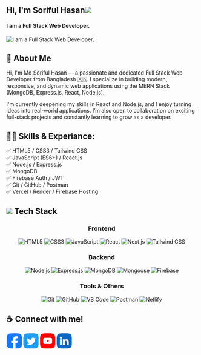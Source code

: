 ## <br>Hi, I'm Soriful Hasan<img src="https://user-images.githubusercontent.com/42378118/110234147-e3259600-7f4e-11eb-95be-0c4047144dea.gif" width="30"><br>
#### I am a Full Stack Web Developer.
![I am a Full Stack Web Developer.](https://i.ibb.co/ycvqCFCm/Black-and-Yellow-Web-Developer-Linked-In-Banner.png)

## 🚀 About Me
Hi, I'm Md Soriful Hasan — a passionate and dedicated Full Stack Web Developer from Bangladesh 🇧🇩.
I specialize in building modern, responsive, and dynamic web applications using the MERN Stack (MongoDB, Express.js, React, Node.js).

I'm currently deepening my skills in React and Node.js, and I enjoy turning ideas into real-world applications. I’m also open to collaboration on exciting full-stack projects and constantly learning to grow as a developer.

## 👨‍💻 Skills & Experiance: 
✅ HTML5 / CSS3 / Tailwind CSS <br>
✅ JavaScript (ES6+) / React.js <br>
✅ Node.js / Express.js <br>
✅ MongoDB <br>
✅ Firebase Auth / JWT <br>
✅ Git / GitHub / Postman <br>
✅ Vercel / Render / Firebase Hosting <br>








## <img src="https://user-images.githubusercontent.com/74038190/212257454-16e3712e-945a-4ca2-b238-408ad0bf87e6.gif" width="35"> Tech Stack

<div align="center">

### Frontend
![HTML5](https://img.shields.io/badge/HTML5-E34F26?style=for-the-badge&logo=html5&logoColor=white)
![CSS3](https://img.shields.io/badge/CSS3-1572B6?style=for-the-badge&logo=css3&logoColor=white)
![JavaScript](https://img.shields.io/badge/JavaScript-F7DF1E?style=for-the-badge&logo=javascript&logoColor=black)
![React](https://img.shields.io/badge/React-20232A?style=for-the-badge&logo=react&logoColor=61DAFB)
![Next.js](https://img.shields.io/badge/Next.js-000000?style=for-the-badge&logo=nextdotjs&logoColor=white)
![Tailwind CSS](https://img.shields.io/badge/Tailwind_CSS-38B2AC?style=for-the-badge&logo=tailwind-css&logoColor=white)

### Backend
![Node.js](https://img.shields.io/badge/Node.js-43853D?style=for-the-badge&logo=node.js&logoColor=white)
![Express.js](https://img.shields.io/badge/Express.js-404D59?style=for-the-badge&logo=express&logoColor=white)
![MongoDB](https://img.shields.io/badge/MongoDB-4EA94B?style=for-the-badge&logo=mongodb&logoColor=white)
![Mongoose](https://img.shields.io/badge/Mongoose-880000?style=for-the-badge&logo=mongoose&logoColor=white)
![Firebase](https://img.shields.io/badge/Firebase-039BE5?style=for-the-badge&logo=firebase&logoColor=white)

### Tools & Others
![Git](https://img.shields.io/badge/Git-F05032?style=for-the-badge&logo=git&logoColor=white)
![GitHub](https://img.shields.io/badge/GitHub-100000?style=for-the-badge&logo=github&logoColor=white)
![VS Code](https://img.shields.io/badge/VS_Code-007ACC?style=for-the-badge&logo=visual-studio-code&logoColor=white)
![Postman](https://img.shields.io/badge/Postman-FF6C37?style=for-the-badge&logo=postman&logoColor=white)
![Netlify](https://img.shields.io/badge/Netlify-00C7B7?style=for-the-badge&logo=netlify&logoColor=white)

</div>


## ☕ Connect with me!
[<img src='https://github.com/shovoalways/shovoalways/blob/main/img/facebook.png?raw=true' alt='facebook' height='40'>](https://www.facebook.com/sorifulhasan3000)   [<img src='https://github.com/shovoalways/shovoalways/blob/main/img/twitter.png?raw=true' alt='twitter' height='40'>](https://x.com/hasan_soriful)  [<img src='https://github.com/shovoalways/shovoalways/blob/main/img/youtube.png?raw=true' alt='YouTube' height='40'>](https://www.youtube.com/@codingwithhasan300)  [<img src='https://github.com/shovoalways/shovoalways/blob/main/img/linkedin.png?raw=true' alt='linkedin' height='40'>](https://www.linkedin.com/in/md-soriful-hasan-53a9b52b3/?trk=opento_sprofile_details)  

 

